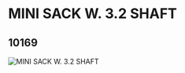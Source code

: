 # MINI SACK W. 3.2 SHAFT
## 10169
![MINI SACK W. 3.2 SHAFT](https://lc-www-live-s.legocdn.com/media/bricks/5/2/6006754.jpg)